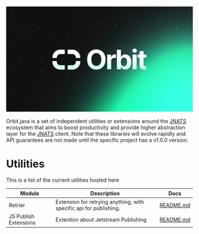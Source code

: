 <p align="center">
  <img src="orbit.png" alt="Orbit">
</p>

Orbit.java is a set of independent utilities or extensions around the [JNATS](https://github.com/nats-io/nats.java) ecosystem that aims to
boost productivity and provide higher abstraction layer for the [JNATS](https://github.com/nats-io/nats.java)
client. Note that these libraries will evolve rapidly and API guarantees are
not made until the specific project has a v1.0.0 version.

# Utilities

This is a list of the current utilities hosted here

| Module                | Description                                                        | Docs                                              |
|-----------------------|--------------------------------------------------------------------|---------------------------------------------------|
| Retrier               | Extension for retrying anything, with specific api for publishing. | [README.md](retrier/README.md)                    |
| JS Publish Extensions | Extention about Jetstream Publishing                               | [README.md](js-publish-extensions/README.md) |
